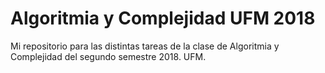 # Algoritmia y Complejidad UFM 2018
Mi repositorio para las distintas tareas de la clase de Algoritmia y Complejidad del segundo semestre 2018. UFM.
